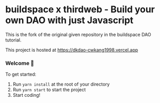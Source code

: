 # buildspace x thirdweb - Build your own DAO with just Javascript

This is the fork of the original given repository in the buildspace DAO tutorial.

This project is hosted at https://dkdao-cwkang1998.vercel.app

### **Welcome 👋**

To get started:

1. Run `yarn install` at the root of your directory
2. Run `yarn start` to start the project
3. Start coding!
